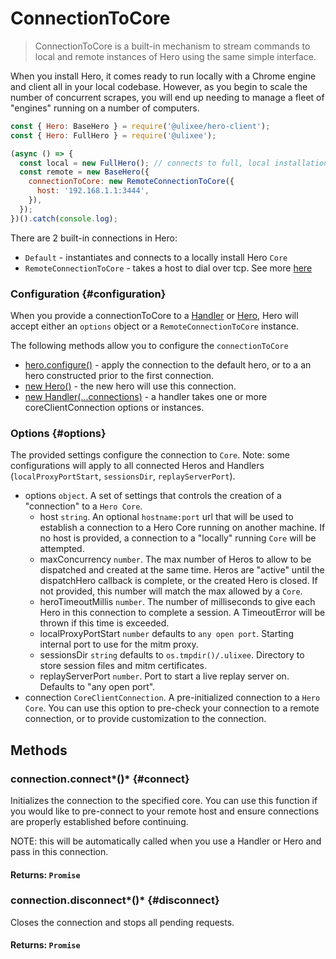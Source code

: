 # ConnectionToCore

> ConnectionToCore is a built-in mechanism to stream commands to local and remote instances of Hero using the same simple interface.

When you install Hero, it comes ready to run locally with a Chrome engine and client all in your local codebase. However, as you begin to scale the number of concurrent scrapes, you will end up needing to manage a fleet of "engines" running on a number of computers.

```javascript
const { Hero: BaseHero } = require('@ulixee/hero-client');
const { Hero: FullHero } = require('@ulixee');

(async () => {
  const local = new FullHero(); // connects to full, local installation
  const remote = new BaseHero({
    connectionToCore: new RemoteConnectionToCore({
      host: '192.168.1.1:3444',
    }),
  });
})().catch(console.log);
```

There are 2 built-in connections in Hero:

- `Default` - instantiates and connects to a locally install Hero `Core`
- `RemoteConnectionToCore` - takes a host to dial over tcp. See more [here](/docs/advanced/remote)

### Configuration {#configuration}

When you provide a connectionToCore to a [Handler](/docs/basic-interfaces/handler) or [Hero](/docs/basic-interfaces/hero), Hero will accept either an `options` object or a `RemoteConnectionToCore` instance.

The following methods allow you to configure the `connectionToCore`

- [hero.configure()](/docs/basic-interfaces/hero#configure) - apply the connection to the default hero, or to a an hero constructed prior to the first connection.
- [new Hero()](/docs/basic-interfaces/hero#constructor) - the new hero will use this connection.
- [new Handler(...connections)](/docs/basic-interfaces/handler#constructor) - a handler takes one or more coreClientConnection options or instances.

### Options {#options}

The provided settings configure the connection to `Core`. Note: some configurations will apply to all connected Heros and Handlers (`localProxyPortStart`, `sessionsDir`, `replayServerPort`).

- options `object`. A set of settings that controls the creation of a "connection" to a `Hero Core`.
  - host `string`. An optional `hostname:port` url that will be used to establish a connection to a Hero Core running on another machine. If no host is provided, a connection to a "locally" running `Core` will be attempted.
  - maxConcurrency `number`. The max number of Heros to allow to be dispatched and created at the same time. Heros are "active" until the dispatchHero callback is complete, or the created Hero is closed. If not provided, this number will match the max allowed by a `Core`.
  - heroTimeoutMillis `number`. The number of milliseconds to give each Hero in this connection to complete a session. A TimeoutError will be thrown if this time is exceeded.
  - localProxyPortStart `number` defaults to `any open port`. Starting internal port to use for the mitm proxy.
  - sessionsDir `string` defaults to `os.tmpdir()/.ulixee`. Directory to store session files and mitm certificates.
  - replayServerPort `number`. Port to start a live replay server on. Defaults to "any open port".
- connection `CoreClientConnection`. A pre-initialized connection to a `Hero Core`. You can use this option to pre-check your connection to a remote connection, or to provide customization to the connection.

## Methods

### connection.connect*()* {#connect}

Initializes the connection to the specified core. You can use this function if you would like to pre-connect to your remote host and ensure connections are properly established before continuing.

NOTE: this will be automatically called when you use a Handler or Hero and pass in this connection.

#### **Returns**: `Promise`

### connection.disconnect*()* {#disconnect}

Closes the connection and stops all pending requests.

#### **Returns**: `Promise`
